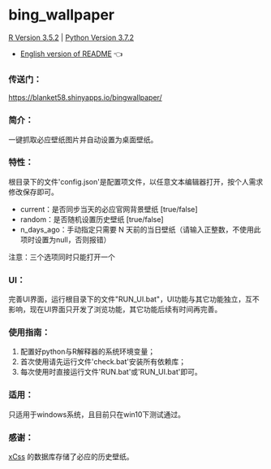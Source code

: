 # bing_wallpaper

[R Version 3.5.2](https://www.r-project.org/) |
[Python Version 3.7.2](https://www.python.org/downloads/)

* [English version of README](https://github.com/Blanket58/bing_wallpaper/blob/recommended/README_en.md) :point_left:

### 传送门：

https://blanket58.shinyapps.io/bingwallpaper/

### 简介：

一键抓取必应壁纸图片并自动设置为桌面壁纸。

### 特性：

根目录下的文件'config.json'是配置项文件，以任意文本编辑器打开，按个人需求修改保存即可。

* current：是否同步当天的必应官网背景壁纸 [true/false]
* random：是否随机设置历史壁纸 [true/false]
* n_days_ago：手动指定只需要 N 天前的当日壁纸（请输入正整数，不使用此项时设置为null，否则报错）

注意：三个选项同时只能打开一个

### UI：

完善UI界面，运行根目录下的文件"RUN_UI.bat"，UI功能与其它功能独立，互不影响，现在UI界面只开发了浏览功能，其它功能后续有时间再完善。

### 使用指南：

1. 配置好python与R解释器的系统环境变量；
2. 首次使用请先运行文件'check.bat'安装所有依赖库；
3. 每次使用时直接运行文件'RUN.bat'或'RUN_UI.bat'即可。

### 适用：

只适用于windows系统，且目前只在win10下测试通过。

### 感谢：

[xCss](https://github.com/xCss/bing) 的数据库存储了必应的历史壁纸。
